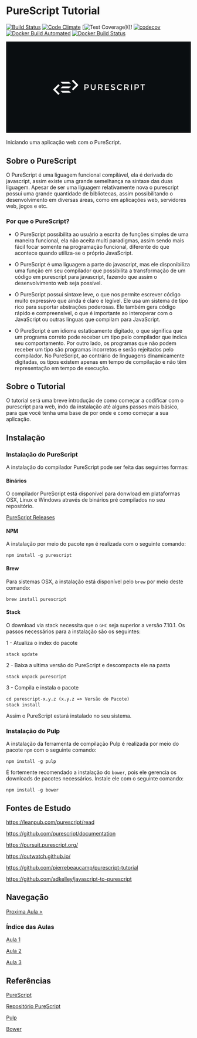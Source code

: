 # PureScript Tutorial
[![Build Status](https://travis-ci.org/kassiacatarine/PureScript-Tutorial.svg?branch=master)](https://travis-ci.org/kassiacatarine/PureScript-Tutorial)
[![Code Climate](https://codeclimate.com/github/kassiacatarine/PureScript-Tutorial/badges/gpa.svg)](https://codeclimate.com/github/kassiacatarine/PureScript-Tutorial)
[![Test Coverage](https://codeclimate.com/github/kassiacatarine/PureScript-Tutorial/badges/coverage.svg)]([!
[![codecov](https://codecov.io/gh/kassiacatarine/PureScript-Tutorial/branch/master/graph/badge.svg)](https://codecov.io/gh/kassiacatarine/PureScript-Tutorial)
[![Docker Build Automated](https://img.shields.io/docker/automated/jrottenberg/ffmpeg.svg)](https://hub.docker.com/r//kassiacatarine/purescript/builds/)
[![Docker Build Status](https://img.shields.io/docker/build/jrottenberg/ffmpeg.svg)](https://hub.docker.com/r//kassiacatarine/purescript/builds/)

![PureScript](https://github.com/kassiacatarine/PureScript-Tutorial/blob/master/imagem/purescript.jpg)

Iniciando uma aplicação web com o PureScript.


## Sobre o PureScript

O PureScript é uma liguagem funcional compilável, ela é derivada do javascript, assim existe uma grande semelhança na sintaxe das duas liguagem. Apesar de ser uma liguagem relativamente nova o purescript possui uma grande quantidade de bibliotecas, assim possibilitando o desenvolvimento em diversas áreas, como em aplicações web, servidores web, jogos e etc.

### Por que o PureScript?

- O PureScript possibilita ao usuário a escrita de funções simples de uma maneira funcional, ela não aceita multi paradigmas, assim sendo mais fácil focar somente na programação funcional, diferente do que acontece quando utiliza-se o próprio JavaScript.

- O PureScript é uma liguagem a parte do javascript, mas ele disponibiliza uma função em seu compilador que possibilita a transformação de um código em purescript para javascript, fazendo que assim o desenvolvimento web seja possível.

- O PureScript possui sintaxe leve, o que nos permite escrever código muito expressivo que ainda é claro e legível. Ele usa um sistema de tipo rico para suportar abstrações poderosas. Ele também gera código rápido e compreensível, o que é importante ao interoperar com o JavaScript ou outras linguas que compilam para JavaScript.

- O PureScript é um idioma estaticamente digitado, o que significa que um programa correto pode receber um tipo pelo compilador que indica seu comportamento. Por outro lado, os programas que não podem receber um tipo são programas incorretos e serão rejeitados pelo compilador. No PureScript, ao contrário de linguagens dinamicamente digitadas, os tipos existem apenas em tempo de compilação e não têm representação em tempo de execução.

## Sobre o Tutorial

O tutorial será uma breve introdução de como começar a codificar com o purescript para web, indo da instalação até alguns passos mais básico, para que você tenha uma base de por onde e como começar a sua aplicação.

## Instalação

### Instalação do PureScript

A instalação do compilador PureScript pode ser feita das seguintes formas:

#### Binários

O compilador PureScript está disponível para donwload em plataformas OSX, Linux e Windows através de binários pré compilados no seu repositório.

[PureScript Releases](https://github.com/purescript/purescript/release)

#### NPM

A instalação por meio do pacote `npm` é realizada com o seguinte comando:

    npm install -g purescript

#### Brew

Para sistemas OSX, a instalação está disponível pelo `brew` por meio deste comando:

    brew install purescript

#### Stack

O download via stack necessita que o `GHC` seja superior a versão 7.10.1. Os passos necessários para a instalação são os seguintes:

1 - Atualiza o index do pacote

    stack update

2 - Baixa a ultima versão do PureScript e descompacta ele na pasta

    stack unpack purescript

3 - Compila e instala o pacote

    cd purescript-x.y.z (x.y.z => Versão do Pacote)
    stack install

Assim o PureScript estará instalado no seu 
sistema.

### Instalação do Pulp

A instalação da ferramenta de compilação Pulp é realizada por meio do pacote `npm` com o seguinte comando:

    npm install -g pulp

É fortemente recomendado a instalação do `bower`, pois ele gerencia os downloads de pacotes necessários. Instale ele com o seguinte comando:
    
    npm install -g bower

## Fontes de Estudo

https://leanpub.com/purescript/read

https://github.com/purescript/documentation

https://pursuit.purescript.org/

https://outwatch.github.io/

https://github.com/pierrebeaucamp/purescript-tutorial

https://github.com/adkelley/javascript-to-purescript


## Navegação

[Proxima Aula >](https://github.com/kassiacatarine/PureScript-Tutorial/tree/master/Aula1)

### Índice das Aulas

[Aula 1](https://github.com/kassiacatarine/PureScript-Tutorial/tree/master/Aula1)

[Aula 2](https://github.com/kassiacatarine/PureScript-Tutorial/tree/master/Aula2)

[Aula 3](https://github.com/kassiacatarine/PureScript-Tutorial/tree/master/Aula3)


## Referências

[PureScript](http://www.purescript.org)

[Repositório PureScript](https://github.com/purescript/purescript)

[Pulp](https://github.com/bodil/pulp)

[Bower](https://bower.io/)